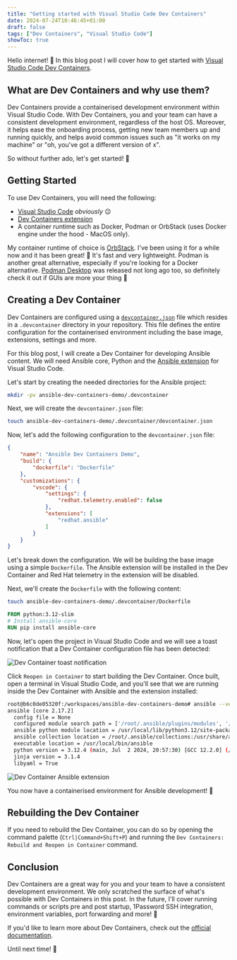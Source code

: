 ```yaml
---
title: "Getting started with Visual Studio Code Dev Containers"
date: 2024-07-24T10:46:45+01:00
draft: false
tags: ["Dev Containers", "Visual Studio Code"]
showToc: true
---
```


Hello internet! :wave: In this blog post I will cover how to get started with [Visual Studio Code Dev Containers](https://code.visualstudio.com/docs/devcontainers/containers).

## What are Dev Containers and why use them?

Dev Containers provide a containerised development environment within Visual Studio Code. With Dev Containers, you and your team can have a consistent development environment, regardless of the host OS. Moreover, it helps ease the onboarding process, getting new team members up and running quickly, and helps avoid common issues such as "it works on my machine" or "oh, you've got a different version of x".

So without further ado, let's get started! :rocket:

## Getting Started

To use Dev Containers, you will need the following:

- [Visual Studio Code](https://code.visualstudio.com/) *obviously* :wink:
- [Dev Containers extension](https://marketplace.visualstudio.com/items?itemName=ms-vscode-remote.remote-containers)
- A container runtime such as Docker, Podman or OrbStack (uses Docker engine under the hood - MacOS only).

My container runtime of choice is [OrbStack](https://orbstack.dev/). I've been using it for a while now and it has been great! :tada: It's fast and very lightweight. Podman is another great alternative, especially if you're looking for a Docker alternative. [Podman Desktop](https://podman-desktop.io/) was released not long ago too, so definitely check it out if GUIs are more your thing :slightly_smiling_face:

## Creating a Dev Container

Dev Containers are configured using a [`devcontainer.json`](https://code.visualstudio.com/docs/devcontainers/containers#_create-a-devcontainerjson-file) file which resides in a `.devcontainer` directory in your repository. This file defines the entire configuration for the containerised environment including the base image, extensions, settings and more.

For this blog post, I will create a Dev Container for developing Ansible content. We will need Ansible core, Python and the [Ansible extension](https://marketplace.visualstudio.com/items?itemName=redhat.ansible) for Visual Studio Code.

Let's start by creating the needed directories for the Ansible project:

```bash
mkdir -pv ansible-dev-containers-demo/.devcontainer
```

Next, we will create the `devcontainer.json` file:

```bash
touch ansible-dev-containers-demo/.devcontainer/devcontainer.json
```

Now, let's add the following configuration to the `devcontainer.json` file:

```json
{
    "name": "Ansible Dev Containers Demo",
    "build": {
        "dockerfile": "Dockerfile"
    },
    "customizations": {
        "vscode": {
            "settings": {
                "redhat.telemetry.enabled": false
            },
            "extensions": [
                "redhat.ansible"
            ]
        }
    }
}
```

Let's break down the configuration. We will be building the base image using a simple `Dockerfile`. The Ansible extension will be installed in the Dev Container and Red Hat telemetry in the extension will be disabled.

Next, we'll create the `Dockerfile` with the following content:

```bash
touch ansible-dev-containers-demo/.devcontainer/Dockerfile
```

```Dockerfile
FROM python:3.12-slim
# Install ansible-core
RUN pip install ansible-core
```

Now, let's open the project in Visual Studio Code and we will see a toast notification that a Dev Container configuration file has been detected:

![Dev Container toast notification](../images/dev-container-toast-notification.png)

Click `Reopen in Container` to start building the Dev Container. Once built, open a terminal in Visual Studio Code, and you'll see that we are running inside the Dev Container with Ansible and the extension installed:

```bash
root@b6c0de05320f:/workspaces/ansible-dev-containers-demo# ansible --version
ansible [core 2.17.2]
  config file = None
  configured module search path = ['/root/.ansible/plugins/modules', '/usr/share/ansible/plugins/modules']
  ansible python module location = /usr/local/lib/python3.12/site-packages/ansible
  ansible collection location = /root/.ansible/collections:/usr/share/ansible/collections
  executable location = /usr/local/bin/ansible
  python version = 3.12.4 (main, Jul  2 2024, 20:57:30) [GCC 12.2.0] (/usr/local/bin/python)
  jinja version = 3.1.4
  libyaml = True
```

![Dev Container Ansible extension](../images/dev-container-ansible-extension.png)

You now have a containerised environment for Ansible development! :tada:

## Rebuilding the Dev Container

If you need to rebuild the Dev Container, you can do so by opening the command palette (`Ctrl|Command+Shift+P`) and running the `Dev Containers: Rebuild and Reopen in Container` command.

## Conclusion

Dev Containers are a great way for you and your team to have a consistent development environment. We only scratched the surface of what's possible with Dev Containers in this post. In the future, I'll cover running commands or scripts pre and post startup, 1Password SSH integration, environment variables, port forwarding and more! :slightly_smiling_face:

If you'd like to learn more about Dev Containers, check out the [official documentation](https://code.visualstudio.com/docs/devcontainers/containers).

Until next time! :wave:

